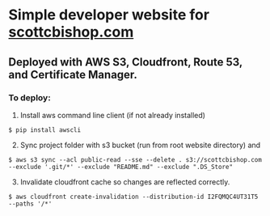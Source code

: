 # Simple developer website for [scottcbishop.com](https://scottcbishop.com)

## Deployed with AWS S3, Cloudfront, Route 53, and Certificate Manager.

### To deploy:

1. Install aws command line client (if not already installed)

```
$ pip install awscli
```

2. Sync project folder with s3 bucket (run from root website directory) and 

```
$ aws s3 sync --acl public-read --sse --delete . s3://scottcbishop.com --exclude '.git/*' --exclude "README.md" --exclude ".DS_Store"
```

3. Invalidate cloudfront cache so changes are reflected correctly.

```
$ aws cloudfront create-invalidation --distribution-id I2FQMQC4UT31T5 --paths '/*'
```
